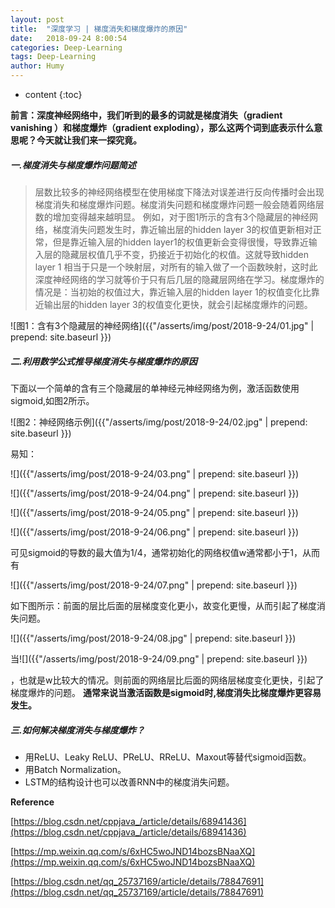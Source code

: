 ```yaml
---
layout: post
title:  "深度学习 | 梯度消失和梯度爆炸的原因"
date:   2018-09-24 8:00:54
categories: Deep-Learning
tags: Deep-Learning
author: Humy
---
```

* content
{:toc}






**前言：深度神经网络中，我们听到的最多的词就是梯度消失（gradient vanishing ）和梯度爆炸（gradient exploding），那么这两个词到底表示什么意思呢？今天就让我们来一探究竟。**

##### 一.梯度消失与梯度爆炸问题简述

>层数比较多的神经网络模型在使用梯度下降法对误差进行反向传播时会出现梯度消失和梯度爆炸问题。梯度消失问题和梯度爆炸问题一般会随着网络层数的增加变得越来越明显。
例如，对于图1所示的含有3个隐藏层的神经网络，梯度消失问题发生时，靠近输出层的hidden layer 3的权值更新相对正常，但是靠近输入层的hidden layer1的权值更新会变得很慢，导致靠近输入层的隐藏层权值几乎不变，扔接近于初始化的权值。这就导致hidden layer 1 相当于只是一个映射层，对所有的输入做了一个函数映射，这时此深度神经网络的学习就等价于只有后几层的隐藏层网络在学习。梯度爆炸的情况是：当初始的权值过大，靠近输入层的hidden layer 1的权值变化比靠近输出层的hidden layer 3的权值变化更快，就会引起梯度爆炸的问题。

![图1：含有3个隐藏层的神经网络]({{"/asserts/img/post/2018-9-24/01.jpg" | prepend: site.baseurl }})

##### 二.利用数学公式推导梯度消失与梯度爆炸的原因

下面以一个简单的含有三个隐藏层的单神经元神经网络为例，激活函数使用sigmoid,如图2所示。

![图2：神经网络示例]({{"/asserts/img/post/2018-9-24/02.jpg" | prepend: site.baseurl }})

易知：

![]({{"/asserts/img/post/2018-9-24/03.png" | prepend: site.baseurl }})

![]({{"/asserts/img/post/2018-9-24/04.png" | prepend: site.baseurl }})

![]({{"/asserts/img/post/2018-9-24/05.png" | prepend: site.baseurl }})

![]({{"/asserts/img/post/2018-9-24/06.png" | prepend: site.baseurl }})

可见sigmoid的导数的最大值为1/4，通常初始化的网络权值w通常都小于1，从而有

![]({{"/asserts/img/post/2018-9-24/07.png" | prepend: site.baseurl }})

如下图所示：前面的层比后面的层梯度变化更小，故变化更慢，从而引起了梯度消失问题。

![]({{"/asserts/img/post/2018-9-24/08.jpg" | prepend: site.baseurl }})

当![]({{"/asserts/img/post/2018-9-24/09.png" | prepend: site.baseurl }})

，也就是w比较大的情况。则前面的网络层比后面的网络层梯度变化更快，引起了梯度爆炸的问题。
**通常来说当激活函数是sigmoid时,梯度消失比梯度爆炸更容易发生。**

##### 三.如何解决梯度消失与梯度爆炸？

* 用ReLU、Leaky ReLU、PReLU、RReLU、Maxout等替代sigmoid函数。
* 用Batch Normalization。
* LSTM的结构设计也可以改善RNN中的梯度消失问题。

**Reference**

[https://blog.csdn.net/cppjava_/article/details/68941436](https://blog.csdn.net/cppjava_/article/details/68941436)

[https://mp.weixin.qq.com/s/6xHC5woJND14bozsBNaaXQ](https://mp.weixin.qq.com/s/6xHC5woJND14bozsBNaaXQ)

[https://blog.csdn.net/qq_25737169/article/details/78847691](https://blog.csdn.net/qq_25737169/article/details/78847691)